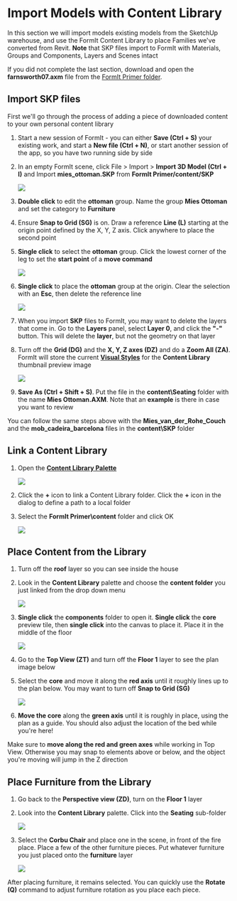 # Import Models with Content Library

In this section we will import models existing models from the SketchUp warehouse, and use the FormIt Content Library to place Families we've converted from Revit. **Note** that SKP files import to FormIt with Materials, Groups and Components, Layers and Scenes intact

If you did not complete the last section, download and open the **farnsworth07.axm** file from the [FormIt Primer folder](./#prerequisites-for-this-turorial).

## Import SKP files

First we'll go through the process of adding a piece of downloaded content to your own personal content library

1. Start a new session of FormIt - you can either **Save \(Ctrl + S\)** your existing work, and start a **New file \(Ctrl + N\)**, or start another session of the app, so you have two running side by side
2. In an empty FormIt scene, click File &gt; Import &gt; **Import 3D Model \(Ctrl + I\)** and Import **mies\_ottoman.SKP** from **FormIt Primer/content/SKP**

   ![](../.gitbook/assets/6d0397d3-3c97-46cd-90f9-878c34e90195.png)

3. **Double click** to edit the **ottoman** group. Name the group **Mies Ottoman** and set the category to **Furniture**
4. Ensure **Snap to Grid \(SG\)** is on. Draw a reference **Line \(L\)** starting at the origin point defined by the X, Y, Z axis. Click anywhere to place the second point
5. **Single click** to select the **ottoman** group. Click the lowest corner of the leg to set the **start point** of a **move command**

   ![](../.gitbook/assets/6d0397d3-3c97-46cd-90f9-878c34e90195_2.png)

6. **Single click** to place the **ottoman** group at the origin. Clear the selection with an **Esc**, then delete the reference line

   ![](../.gitbook/assets/6d0397d3-3c97-46cd-90f9-878c34e90195_3.png)

7. When you import **SKP** files to FormIt, you may want to delete the layers that come in. Go to the **Layers** panel, select **Layer 0**, and click the **"-"** button. This will delete the **layer**, but not the geometry on that layer
8. Turn off the **Grid \(DG\)** and the **X, Y, Z axes \(DZ\)** and do a **Zoom All \(ZA\)**. FormIt will store the current [**Visual Styles**](visual-settings.md) for the **Content Library** thumbnail preview image

   ![](../.gitbook/assets/6d0397d3-3c97-46cd-90f9-878c34e90195_4.png)

9. **Save As \(Ctrl + Shift + S\)**. Put the file in the **content\Seating** folder with the name **Mies Ottoman.AXM**. Note that an **example** is there in case you want to review

You can follow the same steps above with the **Mies\_van\_der\_Rohe\_Couch** and the **mob\_cadeira\_barcelona** files in the **content\SKP** folder

## Link a Content Library

1. Open the [**Content Library Palette**](../formit-introduction/tool-bars.md)

   ![](../.gitbook/assets/contentlibrary.png)

2. Click the **+** icon to link a Content Library folder. Click the **+** icon in the dialog to define a path to a local folder
3. Select the **FormIt Primer\content** folder and click OK

   ![](../.gitbook/assets/15e16abd-9b7a-4762-9364-0f31e81ded8a.png)

## Place Content from the Library

1. Turn off the **roof** layer so you can see inside the house
2. Look in the **Content Library** palette and choose the **content folder** you just linked from the drop down menu

   ![](../.gitbook/assets/627dd398-eefa-4407-842f-e42c2e4350f1.png)

3. **Single click** the **components** folder to open it. **Single click** the **core** preview tile, then **single click** into the canvas to place it. Place it in the middle of the floor

   ![](../.gitbook/assets/upperterracesketch_29.png)

4. Go to the **Top View \(ZT\)** and turn off the **Floor 1** layer to see the plan image below
5. Select the **core** and move it along the **red axis** until it roughly lines up to the plan below. You may want to turn off **Snap to Grid \(SG\)**

   ![](../.gitbook/assets/upperterracesketch_30.png)

6. **Move the core** along the **green axis** until it is roughly in place, using the plan as a guide. You should also adjust the location of the bed while you're here!

Make sure to **move along the red and green axes** while working in Top View. Otherwise you may snap to elements above or below, and the object you're moving will jump in the Z direction

## Place Furniture from the Library

1. Go back to the **Perspective view \(ZD\)**, turn on the **Floor 1** layer
2. Look into the **Content Library** palette. Click into the **Seating** sub-folder

   ![](../.gitbook/assets/1f193941-4bf0-4394-8316-e5a103fa8949.png)

3. Select the **Corbu Chair** and place one in the scene, in front of the fire place. Place a few of the other furniture pieces. Put whatever furniture you just placed onto the **furniture** layer

   ![](../.gitbook/assets/upperterracesketch_31.png)

After placing furniture, it remains selected. You can quickly use the **Rotate \(Q\)** command to adjust furniture rotation as you place each piece.

